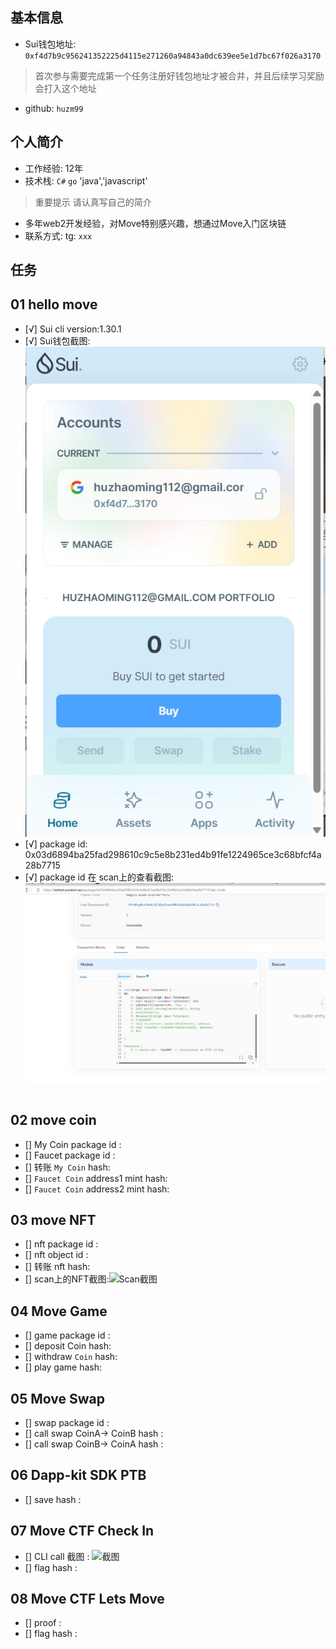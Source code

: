 ## 基本信息
- Sui钱包地址: `0xf4d7b9c956241352225d4115e271260a94843a0dc639ee5e1d7bc67f026a3170`
> 首次参与需要完成第一个任务注册好钱包地址才被合并，并且后续学习奖励会打入这个地址
- github: `huzm99`

## 个人简介
- 工作经验: 12年
- 技术栈: `C#` `go`  'java','javascript'
> 重要提示 请认真写自己的简介
- 多年web2开发经验，对Move特别感兴趣，想通过Move入门区块链
- 联系方式: tg: `xxx` 

## 任务


##   01 hello move  
- [√] Sui cli version:1.30.1
- [√] Sui钱包截图: ![Sui钱包截图](./images/sui钱包.png)
- [√] package id: 0x03d6894ba25fad298610c9c5e8b231ed4b91fe1224965ce3c68bfcf4a28b7715
- [√] package id 在 scan上的查看截图:![Scan截图](./images/20240801235037.png)

##   02 move coin
- [] My Coin package id : 
- [] Faucet package id : 
- [] 转账 `My Coin` hash:
- [] `Faucet Coin` address1 mint hash:
- [] `Faucet Coin` address2 mint hash:

##   03 move NFT
- [] nft package id :
- [] nft object id : 
- [] 转账 nft  hash:
- [] scan上的NFT截图:![Scan截图](./images/你的图片地址)

##   04 Move Game
- [] game package id :
- [] deposit Coin hash:
- [] withdraw `Coin` hash:
- [] play game hash:

##   05 Move Swap
- [] swap package id :
- [] call swap CoinA-> CoinB  hash :
- [] call swap CoinB-> CoinA  hash :

##   06 Dapp-kit SDK PTB
- [] save hash :

##   07 Move CTF Check In
- [] CLI call 截图 : ![截图](./images/你的图片地址)
- [] flag hash :

##   08 Move CTF Lets Move
- [] proof : 
- [] flag hash :

